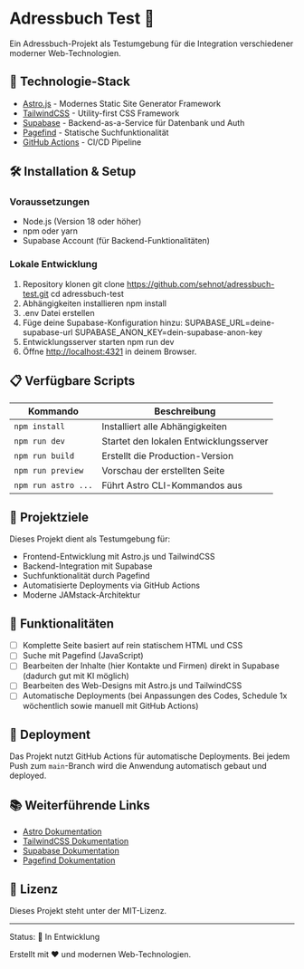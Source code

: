 # Adressbuch Test 📇

Ein Adressbuch-Projekt als Testumgebung für die Integration verschiedener moderner Web-Technologien.

## 🚀 Technologie-Stack

- [Astro.js](https://astro.build/) - Modernes Static Site Generator Framework
- [TailwindCSS](https://tailwindcss.com/) - Utility-first CSS Framework
- [Supabase](https://supabase.com/) - Backend-as-a-Service für Datenbank und Auth
- [Pagefind](https://pagefind.app/) - Statische Suchfunktionalität
- [GitHub Actions](https://github.com/features/actions) - CI/CD Pipeline

## 🛠️ Installation & Setup

### Voraussetzungen

- Node.js (Version 18 oder höher)
- npm oder yarn
- Supabase Account (für Backend-Funktionalitäten)

### Lokale Entwicklung

1. Repository klonen
   git clone https://github.com/sehnot/adressbuch-test.git
   cd adressbuch-test
2. Abhängigkeiten installieren
   npm install
3. .env Datei erstellen
4. Füge deine Supabase-Konfiguration hinzu:
   SUPABASE_URL=deine-supabase-url
   SUPABASE_ANON_KEY=dein-supabase-anon-key
5. Entwicklungsserver starten
   npm run dev
6. Öffne <http://localhost:4321> in deinem Browser.

## 📋 Verfügbare Scripts

|Kommando           |Beschreibung                          |
|-------------------|--------------------------------------|
|`npm install`      |Installiert alle Abhängigkeiten       |
|`npm run dev`      |Startet den lokalen Entwicklungsserver|
|`npm run build`    |Erstellt die Production-Version       |
|`npm run preview`  |Vorschau der erstellten Seite         |
|`npm run astro ...`|Führt Astro CLI-Kommandos aus         |

## 🎯 Projektziele

Dieses Projekt dient als Testumgebung für:

- Frontend-Entwicklung mit Astro.js und TailwindCSS
- Backend-Integration mit Supabase
- Suchfunktionalität durch Pagefind
- Automatisierte Deployments via GitHub Actions
- Moderne JAMstack-Architektur

## 🔧 Funktionalitäten

- [ ] Komplette Seite basiert auf rein statischem HTML und CSS
- [ ] Suche mit Pagefind (JavaScript)
- [ ] Bearbeiten der Inhalte (hier Kontakte und Firmen) direkt in Supabase (dadurch gut mit KI möglich)
- [ ] Bearbeiten des Web-Designs mit Astro.js und TailwindCSS
- [ ] Automatische Deployments (bei Anpassungen des Codes, Schedule 1x wöchentlich sowie manuell mit GitHub Actions)

## 🚀 Deployment

Das Projekt nutzt GitHub Actions für automatische Deployments. Bei jedem Push zum `main`-Branch wird die Anwendung automatisch gebaut und deployed.

## 📚 Weiterführende Links

- [Astro Dokumentation](https://docs.astro.build)
- [TailwindCSS Dokumentation](https://tailwindcss.com/docs)
- [Supabase Dokumentation](https://supabase.com/docs)
- [Pagefind Dokumentation](https://pagefind.app/docs)

## 📄 Lizenz

Dieses Projekt steht unter der MIT-Lizenz.

-----

Status: 🚧 In Entwicklung

Erstellt mit ❤️ und modernen Web-Technologien.